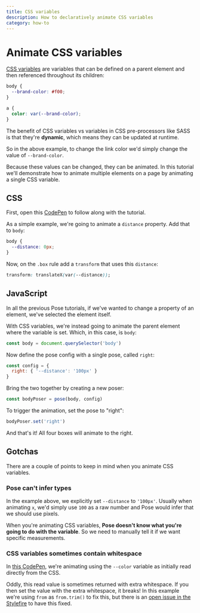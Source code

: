 ```yaml
---
title: CSS variables
description: How to declaratively animate CSS variables
category: how-to
---
```


# Animate CSS variables

[CSS variables](https://developer.mozilla.org/en-US/docs/Web/CSS/Using_CSS_variables) are variables that can be defined on a parent element and then referenced throughout its children:

```css
body {
  --brand-color: #f00;
}

a {
  color: var(--brand-color);
}
```

The benefit of CSS variables vs variables in CSS pre-processors like SASS is that they're **dynamic**, which means they can be updated at runtime.

So in the above example, to change the link color we'd simply change the value of `--brand-color`.

Because these values can be changed, they can be animated. In this tutorial we'll demonstrate how to animate multiple elements on a page by animating a single CSS variable.

<CodePen id="JLaBNG" />

## CSS

First, open this [CodePen](https://codepen.io/popmotion/pen/mxGZNx?editors=0110) to follow along with the tutorial.

As a simple example, we're going to animate a `distance` property. Add that to `body`:

```css
body {
  --distance: 0px;
}
```

Now, on the `.box` rule add a `transform` that uses this `distance`:

```css
transform: translateX(var(--distance));
``` 

## JavaScript

In all the previous Pose tutorials, if we've wanted to change a property of an element, we've selected the element itself.

With CSS variables, we're instead going to animate the parent element where the variable is set. Which, in this case, is `body`:

```javascript
const body = document.querySelector('body')
```

Now define the pose config with a single pose, called `right`:

```javascript
const config = {
  right: { '--distance': '100px' }
}
```

Bring the two together by creating a new poser:

```javascript
const bodyPoser = pose(body, config)
```

To trigger the animation, set the pose to "right":

```javascript
bodyPoser.set('right')
```

And that's it! All four boxes will animate to the right.

## Gotchas

There are a couple of points to keep in mind when you animate CSS variables.

### Pose can't infer types

In the example above, we explicitly set `--distance` to `'100px'`. Usually when animating `x`, we'd simply use `100` as a raw number and Pose would infer that we should use pixels.

When you're animating CSS variables, **Pose doesn't know what you're going to do with the variable**. So we need to manually tell it if we want specific measurements.

### CSS variables sometimes contain whitespace

In [this CodePen](https://codepen.io/popmotion/pen/JLaBNG?editors=0010), we're animating using the `--color` variable as initially read directly from the CSS.

Oddly, this read value is sometimes returned with extra whitespace. If you then set the value with the extra whitespace, it breaks! In this example we're using `from` as `from.trim()` to fix this, but there is an [open issue in the Stylefire](https://github.com/Popmotion/stylefire/issues/16) to have this fixed.
